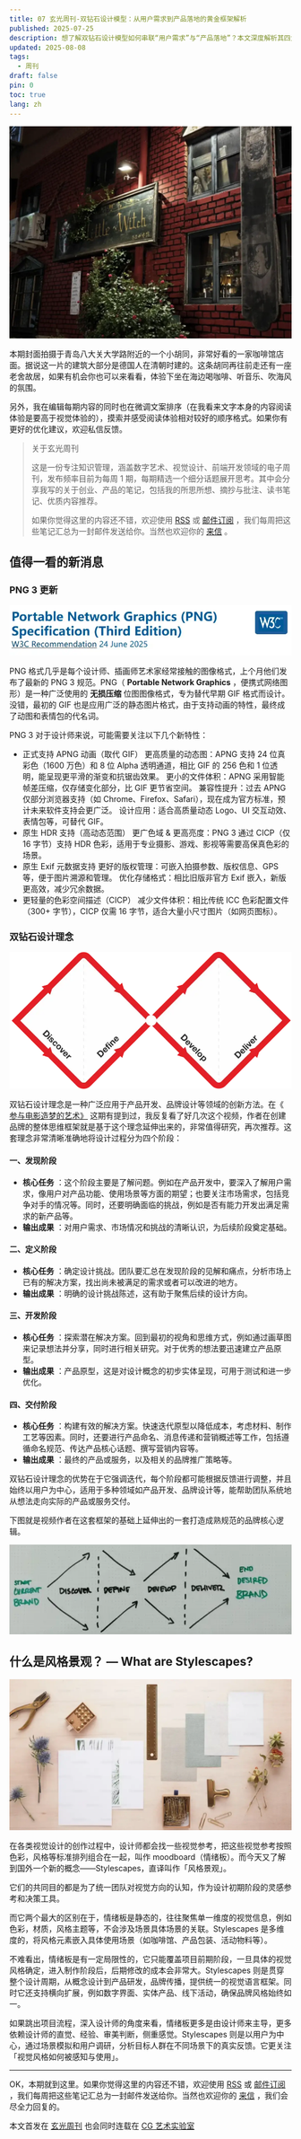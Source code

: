 ```yaml
---
title: 07 玄光周刊-双钻石设计模型：从用户需求到产品落地的黄金框架解析
published: 2025-07-25
description: 想了解双钻石设计模型如何串联“用户需求”与“产品落地”？本文深度解析其四大阶段（发现-定义-开发-交付）的核心任务与输出成果，揭示“黄金框架”如何通过迭代设计实现从概念到实物的完整链路。无论是产品经理、设计师还是品牌策划者，都能从中获取系统化设计方法论，提升项目落地效率。
updated: 2025-08-08
tags:
  - 周刊
draft: false
pin: 0
toc: true
lang: zh
---
```


![青岛八大关大学路咖啡馆店面](../_images/07%20玄光周刊-双钻石设计模型：从用户需求到产品落地的黄金框架解析-1754596998369.webp)

本期封面拍摄于青岛八大关大学路附近的一个小胡同，非常好看的一家咖啡馆店面。据说这一片的建筑大部分是德国人在清朝时建的。这条胡同再往前走还有一座老舍故居，如果有机会你也可以来看看，体验下坐在海边喝咖啡、听音乐、吹海风的氛围。

另外，我在编辑每期内容的同时也在微调文案排序（在我看来文字本身的内容阅读体验是要高于视觉体验的），摸索并感受阅读体验相对较好的顺序格式。如果你有更好的优化建议，欢迎私信反馈。

> 关于玄光周刊
>
> 这是一份专注知识管理，涵盖数字艺术、视觉设计、前端开发领域的电子周刊，发布频率目前为每周 1 期，每期精选一个细分话题展开思考。其中会分享我写的关于创业、产品的笔记，包括我的所思所想、摘抄与批注、读书笔记、优质内容推荐。
>
> 如果你觉得这里的内容还不错，欢迎使用 [RSS](https://weekly.cgartlab.com/feed/atom) 或 [邮件订阅](https://weekly.cgartlab.com/) ，我们每周把这些笔记汇总为一封邮件发送给你。当然也欢迎你的 [来信](mailto:info@cgartlab.com) 。


## 值得一看的新消息

### PNG 3 更新

![PNG 3格式新特性展示](../_images/07%20玄光周刊-双钻石设计模型：从用户需求到产品落地的黄金框架解析-1754597038333.webp)

PNG 格式几乎是每个设计师、插画师艺术家经常接触的图像格式，上个月他们发布了最新的 PNG 3 规范。PNG（ **Portable Network Graphics** ，便携式网络图形）是一种广泛使用的 **无损压缩** 位图图像格式，专为替代早期 GIF 格式而设计。没错，最初的 GIF 也是应用广泛的静态图片格式，由于支持动画的特性，最终成了动图和表情包的代名词。

PNG 3 对于设计师来说，可能需要关注以下几个新特性：

- 正式支持 APNG 动画（取代 GIF）
 更高质量的动态图：APNG 支持 24 位真彩色（1600 万色）和 8 位 Alpha 透明通道，相比 GIF 的 256 色和 1 位透明，能呈现更平滑的渐变和抗锯齿效果。
 更小的文件体积：APNG 采用智能帧差压缩，仅存储变化部分，比 GIF 更节省空间。
 兼容性提升：过去 APNG 仅部分浏览器支持（如 Chrome、Firefox、Safari），现在成为官方标准，预计未来软件支持会更广泛。
 设计应用：适合高质量动态 Logo、UI 交互动效、表情包等，可替代 GIF。
- 原生 HDR 支持（高动态范围）
 更广色域 & 更高亮度：PNG 3 通过 CICP（仅 16 字节）支持 HDR 色彩，适用于专业摄影、游戏、影视等需要高保真色彩的场景。
- 原生 Exif 元数据支持
 更好的版权管理：可嵌入拍摄参数、版权信息、GPS 等，便于图片溯源和管理。
 优化存储格式：相比旧版非官方 Exif 嵌入，新版更高效，减少冗余数据。
- 更轻量的色彩空间描述（CICP）
 减少文件体积：相比传统 ICC 色彩配置文件（300+ 字节），CICP 仅需 16 字节，适合大量小尺寸图片（如网页图标）。

### 双钻石设计理念

![双钻石设计模型示意图](../_images/07%20玄光周刊-双钻石设计模型：从用户需求到产品落地的黄金框架解析-1754597085815.webp)

双钻石设计理念是一种广泛应用于产品开发、品牌设计等领域的创新方法。在《 [参与电影造梦的艺术》](https://cgartlab.com/05-the-art-of-dreammaking-behind-the-scenes-of-film-production-and-the-innovation-of-ai-tools/) 这期有提到过，我反复看了好几次这个视频，作者在创建品牌的整体思维框架就是基于这个理念延伸出来的，非常值得研究，再次推荐。这套理念非常清晰准确地将设计过程分为四个阶段：

#### **一、发现阶段**

- **核心任务** ：这个阶段主要是了解问题。例如在产品开发中，要深入了解用户需求，像用户对产品功能、使用场景等方面的期望；也要关注市场需求，包括竞争对手的情况等。同时，还要明确面临的挑战，例如是否有能力开发出满足需求的新产品等。
- **输出成果** ：对用户需求、市场情况和挑战的清晰认识，为后续阶段奠定基础。

#### **二、定义阶段**

- **核心任务** ：确定设计挑战。团队要汇总在发现阶段的见解和痛点，分析市场上已有的解决方案，找出尚未被满足的需求或者可以改进的地方。
- **输出成果** ：明确的设计挑战陈述，这有助于聚焦后续的设计方向。

#### **三、开发阶段**

- **核心任务** ：探索潜在解决方案。回到最初的视角和思维方式，例如通过画草图来记录想法并分享，同时进行相关研究。对于优秀的想法要迅速建立产品原型。
- **输出成果** ：产品原型，这是对设计概念的初步实体呈现，可用于测试和进一步优化。

#### **四、交付阶段**

- **核心任务** ：构建有效的解决方案。快速迭代原型以降低成本，考虑材料、制作工艺等因素。同时，还要进行产品命名、消息传递和营销概述等工作，包括遵循命名规范、传达产品核心话题、撰写营销内容等。
- **输出成果** ：最终的产品或服务，以及相关的品牌推广策略等。

双钻石设计理念的优势在于它强调迭代，每个阶段都可能根据反馈进行调整，并且始终以用户为中心，适用于多种领域如产品开发、品牌设计等，能帮助团队系统地从想法走向实际的产品或服务交付。

下图就是视频作者在这套框架的基础上延伸出的一套打造成熟规范的品牌核心逻辑。

![品牌核心逻辑框架图](../_images/07%20玄光周刊-双钻石设计模型：从用户需求到产品落地的黄金框架解析-1754597099879.webp)

## 什么是风格景观？ — What are Stylescapes?

![风格景观(Stylescapes)示例](../_images/07%20玄光周刊-双钻石设计模型：从用户需求到产品落地的黄金框架解析-1754597111214.webp)

在各类视觉设计的创作过程中，设计师都会找一些视觉参考，把这些视觉参考按照色彩，风格等标准排列组合在一起，叫作 moodboard（情绪板）。而今天又了解到国外一个新的概念——Stylescapes，直译叫作「风格景观」。

它们的共同目的都是为了统一团队对视觉方向的认知，作为设计初期阶段的灵感参考和决策工具。

而它两个最大的区别在于，情绪板是静态的，往往聚焦单一维度的视觉信息，例如色彩，材质，风格主题等，不会涉及场景具体场景的关联。Stylescapes 是多维度的，将风格元素嵌入具体使用场景（如咖啡馆、产品包装、活动物料等）。

不难看出，情绪板是有一定局限性的，它只能覆盖项目前期阶段，一旦具体的视觉风格确定，进入制作阶段后，后期修改的成本会非常大。Stylescapes 则是贯穿整个设计周期，从概念设计到产品研发，品牌传播，提供统一的视觉语言框架。同时它还支持横向扩展，例如数字界面、实体产品、线下活动，确保品牌风格始终如一。

如果跳出项目流程，深入设计师的角度来看，情绪板更多是由设计师来主导，更多依赖设计师的直觉、经验、审美判断，侧重感觉。Stylescapes 则是以用户为中心，通过场景模拟和用户调研，分析目标人群在不同场景下的真实反馈。它更关注「视觉风格如何被感知与使用」。

---

OK，本期就到这里。如果你觉得这里的内容还不错，欢迎使用 [RSS](https://weekly.cgartlab.com/feed/atom) 或 [邮件订阅](https://weekly.cgartlab.com/) ，我们每周把这些笔记汇总为一封邮件发送给你。当然也欢迎你的 [来信](mailto:info@cgartlab.com) ，我们会尽全力回复的。


本文首发在 [玄光周刊](/posts/01玄光周刊-发刊词/) 也会同时连载在 [CG 艺术实验室](https://cgartlab.com/)